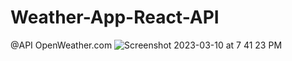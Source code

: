 # Weather-App-React-API
@API OpenWeather.com
![Screenshot 2023-03-10 at 7 41 23 PM](https://user-images.githubusercontent.com/68143654/224338697-cf144185-528b-4756-9d01-d7d86264565f.png)
